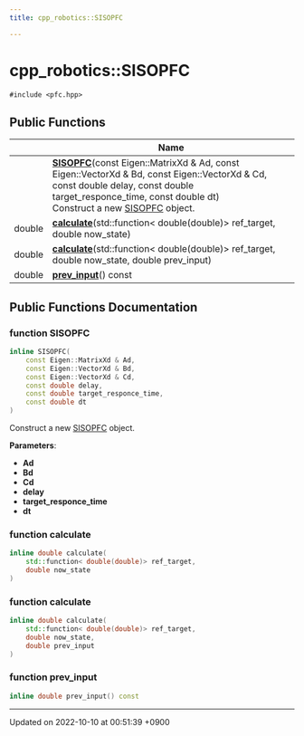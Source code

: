 ```yaml
---
title: cpp_robotics::SISOPFC

---
```


# cpp_robotics::SISOPFC






`#include <pfc.hpp>`

## Public Functions

|                | Name           |
| -------------- | -------------- |
| | **[SISOPFC](/cpp_robotics/doxybook/Classes/classcpp__robotics_1_1SISOPFC/#function-sisopfc)**(const Eigen::MatrixXd & Ad, const Eigen::VectorXd & Bd, const Eigen::VectorXd & Cd, const double delay, const double target_responce_time, const double dt)<br>Construct a new [SISOPFC](/cpp_robotics/doxybook/Classes/classcpp__robotics_1_1SISOPFC/) object.  |
| double | **[calculate](/cpp_robotics/doxybook/Classes/classcpp__robotics_1_1SISOPFC/#function-calculate)**(std::function< double(double)> ref_target, double now_state) |
| double | **[calculate](/cpp_robotics/doxybook/Classes/classcpp__robotics_1_1SISOPFC/#function-calculate)**(std::function< double(double)> ref_target, double now_state, double prev_input) |
| double | **[prev_input](/cpp_robotics/doxybook/Classes/classcpp__robotics_1_1SISOPFC/#function-prev-input)**() const |

## Public Functions Documentation

### function SISOPFC

```cpp
inline SISOPFC(
    const Eigen::MatrixXd & Ad,
    const Eigen::VectorXd & Bd,
    const Eigen::VectorXd & Cd,
    const double delay,
    const double target_responce_time,
    const double dt
)
```

Construct a new [SISOPFC](/cpp_robotics/doxybook/Classes/classcpp__robotics_1_1SISOPFC/) object. 

**Parameters**: 

  * **Ad** 
  * **Bd** 
  * **Cd** 
  * **delay** 
  * **target_responce_time** 
  * **dt** 


### function calculate

```cpp
inline double calculate(
    std::function< double(double)> ref_target,
    double now_state
)
```


### function calculate

```cpp
inline double calculate(
    std::function< double(double)> ref_target,
    double now_state,
    double prev_input
)
```


### function prev_input

```cpp
inline double prev_input() const
```


-------------------------------

Updated on 2022-10-10 at 00:51:39 +0900